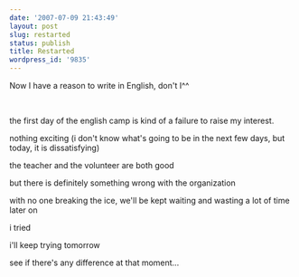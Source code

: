 ```yaml
---
date: '2007-07-09 21:43:49'
layout: post
slug: restarted
status: publish
title: Restarted
wordpress_id: '9835'
---
```


Now I have a reason to write in English, don't I^^




 




the first day of the english camp is kind of a failure to raise my interest.




nothing exciting (i don't know what's going to be in the next few days, but today, it is dissatisfying)




the teacher and the volunteer are both good




but there is definitely something wrong with the organization




with no one breaking the ice, we'll be kept waiting and wasting a lot of time later on




i tried




i'll keep trying tomorrow




see if there's any difference at that moment...
